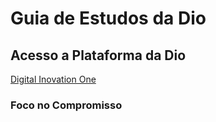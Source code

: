 # Guia de Estudos da Dio 

## Acesso a Plataforma da Dio
[Digital Inovation One](https://www.dio.me/sign-in)

### Foco no Compromisso
